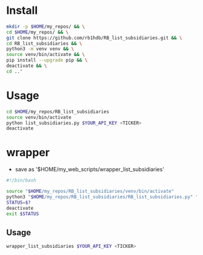 # Install 
```bash
mkdir -p $HOME/my_repos/ && \
cd $HOME/my_repos/ && \
git clone https://github.com/rb1hdb/RB_list_subsidiaries.git && \
cd RB_list_subsidiaries && \
python3 -m venv venv && \
source venv/bin/activate && \
pip install --upgrade pip && \
deactivate && \
cd .."  
```

# Usage
```bash
cd $HOME/my_repos/RB_list_subsidiaries
source venv/bin/activate
python list_subsidiaries.py $YOUR_API_KEY <TICKER>
deactivate
```

# wrapper 
- save as '$HOME/my_web_scripts/wrapper_list_subsidiaries'
```bash
#!/bin/bash

source "$HOME/my_repos/RB_list_subsidiaries/venv/bin/activate"
python3 "$HOME/my_repos/RB_list_subsidiaries/RB_list_subsidiaries.py" "$@"
STATUS=$?
deactivate
exit $STATUS
```

## Usage
```bash
wrapper_list_subsidiaries $YOUR_API_KEY <TICKER>
```
